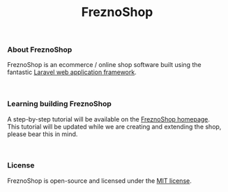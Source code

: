 <h1 align="center">FreznoShop</h1>

&nbsp;
### About FreznoShop

FreznoShop is an ecommerce / online shop software built using the fantastic [Laravel web application framework](https://github.com/laravel/framework).

&nbsp;
### Learning building FreznoShop

A step-by-step tutorial will be available on the [FreznoShop homepage](http://freznoshop.de).  
This tutorial will be updated while we are creating and extending the shop, please bear this in mind.

&nbsp;
### License

FreznoShop is open-source and licensed under the [MIT license](http://opensource.org/licenses/MIT).
